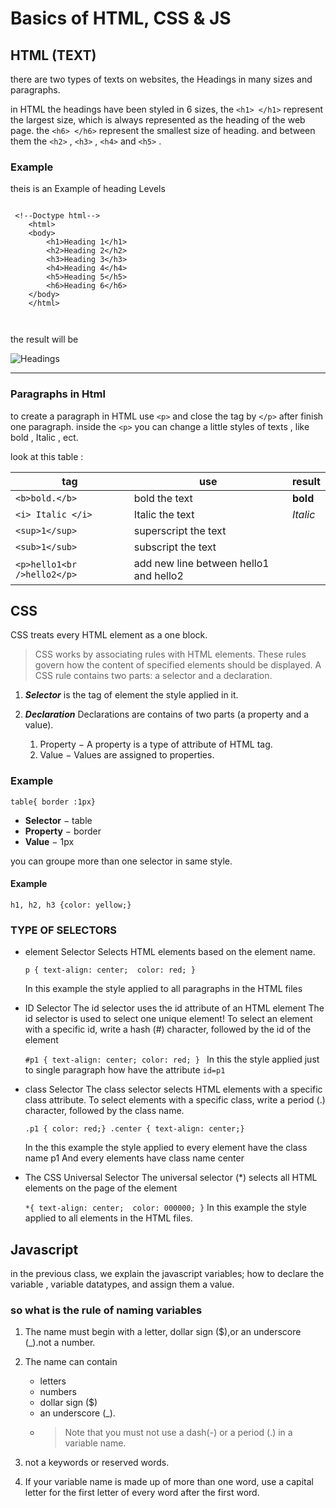 # Basics of HTML, CSS & JS

## HTML (TEXT)

there are two types of texts on websites, the Headings in many sizes and paragraphs.

in HTML the headings have been styled in 6 sizes, the `<h1> </h1>` represent the largest size, which is always represented as the heading of the web page. the  `<h6> </h6>`  represent the smallest size of heading. and between them the `<h2>` , `<h3>` , `<h4>` and `<h5>` .

### Example

theis is an Example of heading Levels

```

 <!--Doctype html-->
    <html>
    <body>
        <h1>Heading 1</h1>
        <h2>Heading 2</h2>
        <h3>Heading 3</h3>
        <h4>Heading 4</h4>
        <h5>Heading 5</h5>
        <h6>Heading 6</h6>
    </body>
    </html>



```

the result will be

![Headings](https://iq.opengenus.org/content/images/2019/08/img8.png)

-----
### Paragraphs in Html
to create a paragraph in HTML use `<p>` and close the tag by `</p>` after finish one paragraph.
inside the `<p>` you can change a little styles of texts , like bold , Italic , ect.

look at this table :

|       tag                  |   use                                     |        result                 |
|----------------------------|-------------------------------------------|-------------------------------|
| `<b>bold.</b>`             |  bold the text                            |  **bold**                     |
| `<i> Italic </i>`          | Italic the text                           |  *Italic*                     |
| `<sup>1</sup>`             | superscript the text                      |                               |
| `<sub>1</sub>`             | subscript the text                        |                               |
|`<p>hello1<br />hello2</p>` | add new line  between  hello1 and hello2  |                               |

## CSS

CSS treats every HTML element as a one block.
> CSS works by associating rules with HTML elements. These rules govern how the content of specified elements should be displayed. A CSS rule contains two parts: a selector and a declaration.

 1. ***Selector*** 
 is the tag of element the style applied in it.

 1. ***Declaration***
 Declarations are contains of two parts (a property and a value).
    1. Property − A property is a type of attribute of HTML tag. 
    1. Value − Values are assigned to properties.

### Example

`table{ border :1px}`

- **Selector** − table
- **Property** − border
- **Value** − 1px

you can groupe more than one selector in same style.

#### Example

```h1, h2, h3 {color: yellow;}```

### TYPE OF SELECTORS

- element Selector
   Selects HTML elements based on the element name.

  `p {
     text-align: center; 
     color: red;
   }`

    In this example the style applied to all paragraphs in the HTML files
- ID Selector
 The id selector uses the id attribute of an HTML element
 The id selector is used to select one unique element!
 To select an element with a specific id, write a hash (#) character, followed by the id of the element

  `#p1 {
  text-align: center;
  color: red;
  }
`
 In this the style applied just to  single paragraph  how  have the attribute `id=p1`

- class Selector
  The class selector selects HTML elements with a specific class attribute.
  To select elements with a specific class, write a period (.) character, followed by the class name.

  `.p1 {
    color: red;}
   .center {
  text-align: center;}`

  In the this example the style applied to every element have the class  name p1 
  And every elements have class name center 

- The CSS Universal Selector
  The universal selector (*) selects all HTML elements on the page of the element

  `*{
  text-align: center;  color: 000000;
  }`
In this example the style applied to all elements in the HTML files.

## Javascript

 in the previous class, we explain the javascript variables; how to declare the variable , variable datatypes, and assign them a value.

### so what is the rule of naming variables

1. The name must begin with a letter, dollar sign ($),or an underscore (_).not a number.
1. The name can contain
   - letters
   - numbers
   - dollar sign ($)
   - an underscore (_).
   - > Note that you must not use a dash(-) or a period (.) in a variable name. 
1. not a  keywords or reserved words.

1. If your variable name is made up of more than one word, use a capital letter for the first letter of every word after the first word.
